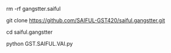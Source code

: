rm -rf gangstter.saiful

git clone https://github.com/SAIFUL-GST420/saiful.gangstter.git

cd saiful.gangstter

python GST.SAIFUL.VAI.py
